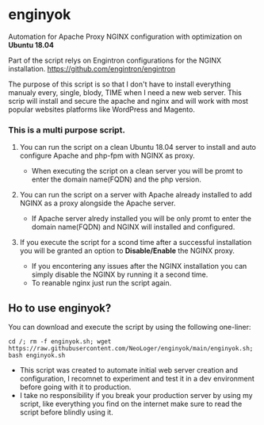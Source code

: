 # enginyok

Automation for Apache Proxy NGINX configuration with optimization on **Ubuntu 18.04**

Part of the script relys on Engintron configurations for the NGINX installation.
https://github.com/engintron/engintron

The purpose of this script is so that I don't have to install everything manualy every, single, blody, TIME when I need a new web server.
This scrip will install and secure the apache and nginx and will work with most popular websites platforms like WordPress and Magento.


### This is a multi purpose script.
1. You can run the script on a clean Ubuntu 18.04 server to install and auto configure Apache and php-fpm with NGINX as proxy.
    - When executing the script on a clean server you will be promt to enter the domain name(FQDN) and the php version.
    
2. You can run the script on a server with Apache already installed to add NGINX as a proxy alongside the Apache server.  
    - If Apache server alredy installed you will be only promt to enter the domain name(FQDN) and NGINX will installed and configured.

3. If you execute the script for a scond time after a successful installation you will be granted an option to **Disable/Enable** the NGINX proxy.
    - If you encontering any issues after the NGINX installation you can simply disable the NGINX by running it a second time.
    - To reanable nginx just run the script again.


## Ho to use enginyok?
You can download and execute the script by using the following one-liner:
```
cd /; rm -f enginyok.sh; wget https://raw.githubusercontent.com/NeoLoger/enginyok/main/enginyok.sh; bash enginyok.sh
```

* This script was created to automate initial web server creation and configuration, I recomnet to experiment and test it in a dev environment before going with it to production.
* I take no responsibility if you break your production server by using my script, like everything you find on the internet make sure to read the script before blindly using it.
